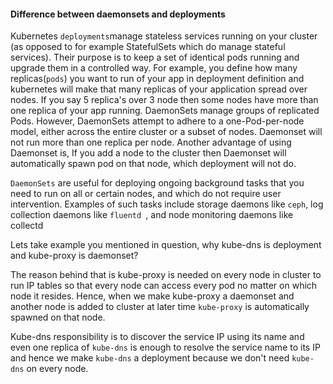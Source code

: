 #### Difference between daemonsets and deployments
Kubernetes ```deployments```manage stateless services running on your cluster (as opposed to for example StatefulSets which do manage stateful services). Their purpose is to keep a set of identical pods running and upgrade them in a controlled way. For example, you define how many replicas(```pods```) you want to run of your app in deployment definition and kubernetes will make that many replicas of your application spread over nodes. If you say 5 replica's over 3 node then some nodes have more than one replica of your app running.
DaemonSets manage groups of replicated Pods. However, DaemonSets attempt to adhere to a one-Pod-per-node model, either across the entire cluster or a subset of nodes. Daemonset will not run more than one replica per node. Another advantage of using Daemonset is, If you add a node to the cluster then Daemonset will automatically spawn pod on that node, which deployment will not do.

``` DaemonSets ``` are useful for deploying ongoing background tasks that you need to run on all or certain nodes, and which do not require user intervention. Examples of such tasks include storage daemons like ``` ceph ```, log collection daemons like ```fluentd ```, and node monitoring daemons like collectd

Lets take example you mentioned in question, why kube-dns is deployment and kube-proxy is daemonset?

The reason behind that is kube-proxy is needed on every node in cluster to run IP tables so that every node can access every pod no matter on which node it resides. Hence, when we make kube-proxy a daemonset and another node is added to cluster at later time ``` kube-proxy ``` is automatically spawned on that node.

Kube-dns responsibility is to discover the service IP using its name and even one replica of ``` kube-dns ``` is enough to resolve the service name to its IP and hence we make ``` kube-dns ``` a deployment because we don't need ```kube-dns``` on every node.
